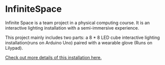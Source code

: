 # InfiniteSpace
Infinite Space is a team project in a physical computing course. It is an interactive lighting installation with a semi-immersive experience. 

This project mainly includes two parts: a 8 * 8 LED cube interactive lighting installation(runs on Arduino Uno) paired with a wearable glove (Runs on Lilypad).

[Check out more details of this installation here.](http://www.jiaqiyao.com/infinity)
